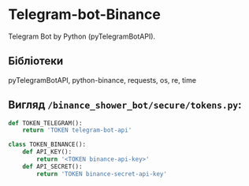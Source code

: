 # Telegram-bot-Binance
Telegram Bot by Python (pyTelegramBotAPI). 

## Бібліотеки
pyTelegramBotAPI, 
python-binance, 
requests, 
os, 
re, 
time

## Вигляд `/binance_shower_bot/secure/tokens.py`:
```python
def TOKEN_TELEGRAM():
    return 'TOKEN telegram-bot-api'

class TOKEN_BINANCE():
    def API_KEY():
        return '<TOKEN binance-api-key>'
    def API_SECRET():
        return 'TOKEN binance-secret-api-key'
```
